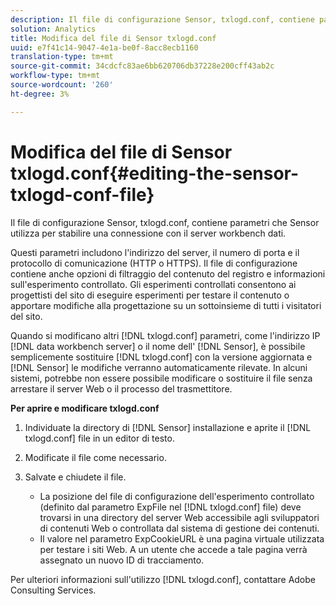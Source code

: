 ```yaml
---
description: Il file di configurazione Sensor, txlogd.conf, contiene parametri che Sensor utilizza per stabilire una connessione con il server workbench dati.
solution: Analytics
title: Modifica del file di Sensor txlogd.conf
uuid: e7f41c14-9047-4e1a-be0f-8acc8ecb1160
translation-type: tm+mt
source-git-commit: 34cdcfc83ae6bb620706db37228e200cff43ab2c
workflow-type: tm+mt
source-wordcount: '260'
ht-degree: 3%

---
```



# Modifica del file di Sensor txlogd.conf{#editing-the-sensor-txlogd-conf-file}

Il file di configurazione Sensor, txlogd.conf, contiene parametri che Sensor utilizza per stabilire una connessione con il server workbench dati.

Questi parametri includono l&#39;indirizzo del server, il numero di porta e il protocollo di comunicazione (HTTP o HTTPS). Il file di configurazione contiene anche opzioni di filtraggio del contenuto del registro e informazioni sull&#39;esperimento controllato. Gli esperimenti controllati consentono ai progettisti del sito di eseguire esperimenti per testare il contenuto o apportare modifiche alla progettazione su un sottoinsieme di tutti i visitatori del sito.

Quando si modificano altri [!DNL txlogd.conf] parametri, come l&#39;indirizzo IP [!DNL data workbench server] o il nome dell&#39; [!DNL Sensor], è possibile semplicemente sostituire [!DNL txlogd.conf] con la versione aggiornata e [!DNL Sensor] le modifiche verranno automaticamente rilevate. In alcuni sistemi, potrebbe non essere possibile modificare o sostituire il file senza arrestare il server Web o il processo del trasmettitore.

**Per aprire e modificare txlogd.conf**

1. Individuate la directory di [!DNL Sensor] installazione e aprite il [!DNL txlogd.conf] file in un editor di testo.
1. Modificate il file come necessario.
1. Salvate e chiudete il file.

   * La posizione del file di configurazione dell&#39;esperimento controllato (definito dal parametro ExpFile nel [!DNL txlogd.conf] file) deve trovarsi in una directory del server Web accessibile agli sviluppatori di contenuti Web o controllata dal sistema di gestione dei contenuti.
   * Il valore nel parametro ExpCookieURL è una pagina virtuale utilizzata per testare i siti Web. A un utente che accede a tale pagina verrà assegnato un nuovo ID di tracciamento.

Per ulteriori informazioni sull&#39;utilizzo [!DNL txlogd.conf], contattare  Adobe Consulting Services.
